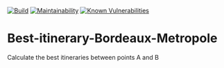[![Build](https://github.com/Cata-Dev/Best-itinerary-Bordeaux-Metropole/actions/workflows/node.js.yml/badge.svg)](https://github.com/Cata-Dev/Best-itinerary-Bordeaux-Metropole/actions/workflows/node.js.yml)
[![Maintainability](https://api.codeclimate.com/v1/badges/fde2b46e352e323d7082/maintainability)](https://codeclimate.com/repos/6356ba13e62aa3461000ff46/maintainability)
[![Known Vulnerabilities](https://snyk.io/test/github/Catatomik/Best-itinerary-Bordeaux-Metropole/badge.svg)](https://snyk.io/test/github/Catatomik/Best-itinerary-Bordeaux-Metropole)

# Best-itinerary-Bordeaux-Metropole
Calculate the best itineraries between points A and B

